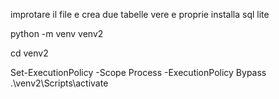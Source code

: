 improtare il file e 
crea due tabelle vere e proprie
 installa sql lite

python -m venv venv2

cd venv2

Set-ExecutionPolicy -Scope Process -ExecutionPolicy Bypass
.\venv2\Scripts\activate
